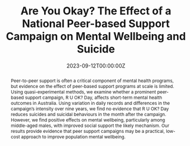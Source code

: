---
abstract: "Peer-to-peer support is often a critical component of mental health programs, but evidence on the effect of peer-based support programs at scale is limited. Using quasi-experimental methods, we examine whether a prominent peer-based support campaign, R U OK? Day, affects short-term mental health outcomes in Australia. Using variation in daily records and differences in the campaign’s intensity over nine years, we find no evidence that R U OK? Day reduces suicides and suicidal behaviours in the month after the campaign. However, we find positive effects on mental wellbeing, particularly among middle-aged males, with improved social support the likely mechanism. Our results provide evidence that peer support campaigns may be a practical, low-cost approach to improve population mental wellbeing."
authors:
- Nicole Black
- admin
- David Johnston
- Johannes Kunz
date: "2023-09-12T00:00:00Z"
doi: ""
featured: false
image:
  caption: ""
  focal_point: ""
  preview_only: false
projects: []
publication: 'Working Paper'
publication_short: ""
publication_types:
- "3"
publishDate: "2023-06-30T00:00:00Z"
slides: ""
summary: Investigates the effectiveness of R U Okay? Day on suicide and mental health.
tags:
- Working Paper
title: Are You Okay? The Effect of a National Peer-based Support Campaign on Mental Wellbeing and Suicide
url_code: ""
url_dataset: ""
url_pdf: http://monash-ch-econ-wps.s3-ap-southeast-2.amazonaws.com/RePEc/mhe/chemon/2023-08.pdf
url_poster: ""
url_project: ""
url_slides: ""
url_source: ""
url_video: ""
---